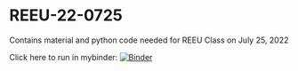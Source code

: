 # REEU-22-0725

Contains material and python code needed for REEU Class on July 25, 2022

Click here to run in mybinder:
[![Binder](https://mybinder.org/badge_logo.svg)](https://mybinder.org/v2/gh/jvkrogmeier/REEU-22-0725/HEAD)
